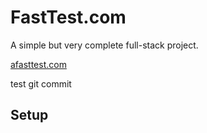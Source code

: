 FastTest.com
============

A simple but very complete full-stack project.

[afasttest.com](https://afasttest.com)

test git commit

Setup
---------

